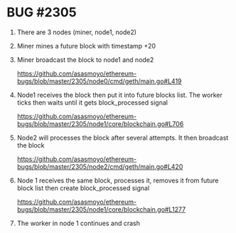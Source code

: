 BUG #2305
=========

1. There are 3 nodes (miner, node1, node2)

2. Miner mines a future block with timestamp +20

3. Miner broadcast the block to node1 and node2

    https://github.com/asasmoyo/ethereum-bugs/blob/master/2305/node0/cmd/geth/main.go#L419

4. Node1 receives the block then put it into future blocks list. The worker ticks then waits until it gets block_processed signal

    https://github.com/asasmoyo/ethereum-bugs/blob/master/2305/node1/core/blockchain.go#L706

5. Node2 will processes the block after several attempts. It then broadcast the block

    https://github.com/asasmoyo/ethereum-bugs/blob/master/2305/node2/cmd/geth/main.go#L420

6. Node 1 receives the same block, processes it, removes it from future block list then create block_processed signal

    https://github.com/asasmoyo/ethereum-bugs/blob/master/2305/node1/core/blockchain.go#L1277

7. The worker in node 1 continues and crash
